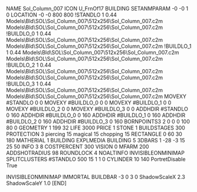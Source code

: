 NAME Sol_Column_007
ICON U_FrnOf17
BUILDING
SETANMPARAM -0 -0 1 0
LOCATION -0 -0 800 800
!STANDLO      1 0.44 Models\Bld\SOL\Sol_Column_007\512x256\Sol_Column_007.c2m Models\Bld\SOL\Sol_Column_007\512x256\Sol_Column_007.c2m 
!BUILDLO_0    1 0.44 Models\Bld\SOL\Sol_Column_007\512x256\Sol_Column_007.c2m Models\Bld\SOL\Sol_Column_007\512x256\Sol_Column_007.c2m 
!BUILDLO_1    1 0.44 Models\Bld\SOL\Sol_Column_007\512x256\Sol_Column_007.c2m Models\Bld\SOL\Sol_Column_007\512x256\Sol_Column_007.c2m 
!BUILDLO_2    1 0.44 Models\Bld\SOL\Sol_Column_007\512x256\Sol_Column_007.c2m Models\Bld\SOL\Sol_Column_007\512x256\Sol_Column_007.c2m 
!BUILDLO_3    1 0.44 Models\Bld\SOL\Sol_Column_007\512x256\Sol_Column_007.c2m Models\Bld\SOL\Sol_Column_007\512x256\Sol_Column_007.c2m 
MOVEXY #STANDLO    0 0
MOVEXY #BUILDLO_0  0 0
MOVEXY #BUILDLO_1  0 0
MOVEXY #BUILDLO_2  0 0
MOVEXY #BUILDLO_3  0 0
ADDHDIR #STANDLO 0 160
ADDHDIR #BUILDLO_0 0 160
ADDHDIR #BUILDLO_1 0 160
ADDHDIR #BUILDLO_2 0 160
ADDHDIR #BUILDLO_3 0 160
BORNPOINTS3 2 0 0 0 100 80 0
GEOMETRY 1 199 32
LIFE     3000
PRICE 1 STONE 1
BUILDSTAGES 300
PROTECTION 3 piercing 15 magical 15 chopping 15
RECTANGLE    0 60 30 180
MATHERIAL 1 BUILDING
EXPLMEDIA BUILDING 5
3DBARS 1 -28 -3 15 25 50
INFO 3 8
COSTPERCENT 300
VISION 0
MFARM 200
ADDSHOTRADIUS 98
ROUNDLOCK 4
NOALTINFO
INVISIBLEONMINIMAP
SPLITCLUSTERS #STANDLO 500 15 1 1 0
CYLINDER 10 140
PortretDisable True

INVISIBLEONMINIMAP
IMMORTAL
BUILDBAR -3 0 3 0
ShadowScaleX 2.3
ShadowScaleY 1.0
[END]
